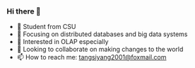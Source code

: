 ### Hi there 👋
- :school: Student from CSU
- 🔭 Focusing on distributed databases and big data systems                          
- 🌱 Interested in OLAP especially
- 👯 Looking to collaborate on making changes to the world
- 📫 How to reach me: tangsiyang2001@foxmail.com

<!-- ![](https://github-readme-stats-git-masterrstaa-rickstaa.vercel.app/api?username=TangSiyang2001&show_icons=true&theme=dracula&include_all_commits=true)     -->

<!-- [![Top Langs](https://github-readme-stats-git-masterrstaa-rickstaa.vercel.app/api/top-langs/?username=TangSiyang2001&show_icons=true&theme=dracula)](https://github.com/anuraghazra/github-readme-stats) -->
<!--
**TangSiyang2001/TangSiyang2001** is a ✨ _special_ ✨ repository because its `README.md` (this file) appears on your GitHub profile.
![](https://github-readme-stats.vercel.app/api/top-langs?username=TangSiyang2001)
Here are some ideas to get you started:
- :link:My blog:blog.yileng.top
- 🔭 I’m currently working on big data and back end development 
- 🌱 I’m currently learning distributed system 
- 👯 I’m looking to collaborate on creating application
- 🤔 I’m looking for help with ...
- 💬 Ask me about ...
- 📫 How to reach me: tangsiyang2001@foxmail.com
- 😄 Pronouns: ...
- ⚡ Fun fact: ...
-->
